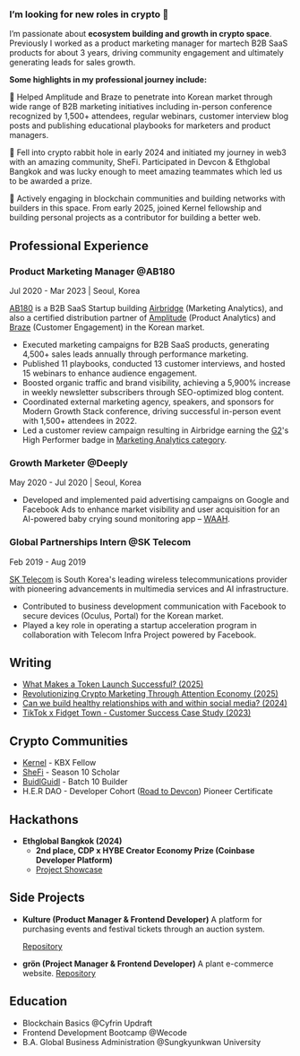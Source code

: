 ### I’m looking for new roles in crypto 👀

I’m passionate about **ecosystem building and growth in crypto space**.
Previously I worked as a product marketing manager for martech B2B SaaS products for about 3 years, driving community engagement and ultimately generating leads for sales growth.

**Some highlights in my professional journey include:**

🌻 Helped Amplitude and Braze to penetrate into Korean market through wide range of B2B marketing initiatives including in-person conference recognized by 1,500+ attendees, regular webinars, customer interview blog posts and publishing educational playbooks for marketers and product managers.

🌻 Fell into crypto rabbit hole in early 2024 and initiated my journey in web3 with an amazing community, SheFi. Participated in Devcon & Ethglobal Bangkok and was lucky enough to meet amazing teammates which led us to be awarded a prize.

🌻 Actively engaging in blockchain communities and building networks with builders in this space. From early 2025, joined Kernel fellowship and building personal projects as a contributor for building a better web.

## Professional Experience

### Product Marketing Manager @AB180

Jul 2020 - Mar 2023 | Seoul, Korea

[AB180](https://ab180.co/en) is a B2B SaaS Startup building [Airbridge](https://www.airbridge.io/) (Marketing Analytics), and also a certified distribution partner of [Amplitude](https://amplitude.com/) (Product Analytics) and [Braze](https://www.braze.com/) (Customer Engagement) in the Korean market.

- Executed marketing campaigns for B2B SaaS products, generating 4,500+ sales leads annually through performance marketing.
- Published 11 playbooks, conducted 13 customer interviews, and hosted 15 webinars to enhance audience engagement.
- Boosted organic traffic and brand visibility, achieving a 5,900% increase in weekly newsletter subscribers through SEO-optimized blog content.
- Coordinated external marketing agency, speakers, and sponsors for Modern Growth Stack conference, driving successful in-person event with 1,500+ attendees in 2022.
- Led a customer review campaign resulting in Airbridge earning the [G2](https://www.g2.com/products/airbridge/)'s High Performer badge in [Marketing Analytics category](https://www.g2.com/categories/marketing-analytics#grid).

### Growth Marketer @Deeply

May 2020 - Jul 2020 | Seoul, Korea

- Developed and implemented paid advertising campaigns on Google and Facebook Ads to enhance market visibility and user acquisition for an AI-powered baby crying sound monitoring app – [WAAH](https://www.koreatechdesk.com/deeply-brings-ai-voice-analysis-technology-to-monitor-babys-cries/).

### Global Partnerships Intern @SK Telecom

Feb 2019 - Aug 2019

[SK Telecom](https://www.sktelecom.com/index_en.html) is South Korea's leading wireless telecommunications provider with pioneering advancements in multimedia services and AI infrastructure.

- Contributed to business development communication with Facebook to secure devices (Oculus, Portal) for the Korean market.
- Played a key role in operating a startup acceleration program in collaboration with Telecom Infra Project powered by Facebook.

## Writing

- [What Makes a Token Launch Successful? (2025)](https://open.substack.com/pub/brewingthoughts/p/successful-tges)
- [Revolutionizing Crypto Marketing Through Attention Economy (2025)](https://open.substack.com/pub/brewingthoughts/p/kaito-yaps)
- [Can we build healthy relationships with and within social media? (2024)](https://brewingthoughts.substack.com/p/decentralized-social)
- [TikTok x Fidget Town - Customer Success Case Study (2023)](https://www.airbridge.io/case-studies/fidgettown)

## Crypto Communities

- [Kernel](https://www.kernel.community) - KBX Fellow
- [SheFi](https://www.shefi.org) - Season 10 Scholar
- [BuidlGuidl](https://buidlguidl.com) - Batch 10 Builder
- H.E.R DAO - Developer Cohort ([Road to Devcon](https://www.her-dao.xyz/road-to-devcon)) Pioneer Certificate

## Hackathons

- **Ethglobal Bangkok (2024)**
    - **2nd place, CDP x HYBE Creator Economy Prize
    (Coinbase Developer Platform)**
    - [Project Showcase](https://ethglobal.com/showcase/dott-v5jsp)

## Side Projects

- **Kulture (Product Manager & Frontend Developer)**
A platform for purchasing events and festival tickets through an auction system.
    
    [Repository](https://github.com/7amtea/kulture)
    
- **grön (Project Manager & Frontend Developer)**
A plant e-commerce website.
[Repository](https://github.com/7amtea/gron)

## Education

- Blockchain Basics @Cyfrin Updraft
- Frontend Development Bootcamp @Wecode
- B.A. Global Business Administration @Sungkyunkwan University
